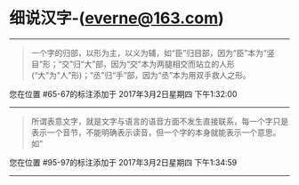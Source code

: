 # 细说汉字-(everne@163.com)

---

> 一个字的归部，以形为主，以义为辅，如“臣”归目部，因为“臣”本为“竖目”形；“交”归“大”部，因为“交”本为两腿相交而站立的人形(“大”为“人”形)；“丞”归“手”部，因为“丞”本为用双手救人之形。

您在位置 #65-67的标注添加于 2017年3月2日星期四 下午1:32:00

---

> 所谓表意文字，就是文字与语言的语音方面不发生直接联系，每一个字只是表示一个音节，不能明确表示读音，但一个字的本身就能表示一个意思。如“

您在位置 #95-97的标注添加于 2017年3月2日星期四 下午1:34:59

---

